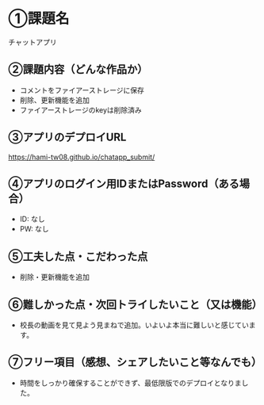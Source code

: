 # ①課題名
チャットアプリ

## ②課題内容（どんな作品か）
- コメントをファイアーストレージに保存
- 削除、更新機能を追加
- ファイアーストレージのkeyは削除済み

## ③アプリのデプロイURL
https://hami-tw08.github.io/chatapp_submit/

## ④アプリのログイン用IDまたはPassword（ある場合）
- ID: なし
- PW: なし

## ⑤工夫した点・こだわった点
- 削除・更新機能を追加

## ⑥難しかった点・次回トライしたいこと（又は機能）
- 校長の動画を見て見よう見まねで追加。いよいよ本当に難しいと感じています。

## ⑦フリー項目（感想、シェアしたいこと等なんでも）
- 時間をしっかり確保することができず、最低限版でのデプロイとなりました。